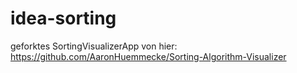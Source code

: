 # idea-sorting

geforktes SortingVisualizerApp von hier:
https://github.com/AaronHuemmecke/Sorting-Algorithm-Visualizer
